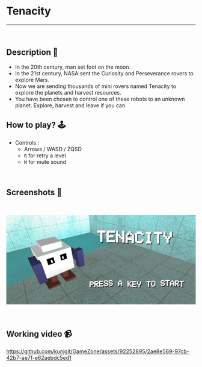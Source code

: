 # **Tenacity** 

---

<br>

## **Description 📃**
- In the 20th century, man set foot on the moon.
- In the 21st century, NASA sent the Curiosity and Perseverance rovers to explore Mars.
- Now we are sending thousands of mini rovers named Tenacity to explore the planets and harvest resources.
- You have been chosen to control one of these robots to an unknown planet. Explore, harvest and leave if you can.

## **How to play? 🕹️**
- Controls :
    - Arrows / WASD / ZQSD
    - `R` for retry a level
    - `M` for mute sound
	
<br>

## **Screenshots 📸**

<br>

![image](../../assets/images/Tenacity.jpg)

<br>


## **Working video 📹**

https://github.com/kunjgit/GameZone/assets/92252895/2ae8e569-97cb-42b7-ae7f-e62aebdc5ed1

